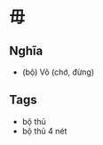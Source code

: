 # 毋

## Nghĩa
* (bộ) Vô (chớ, đừng)

## Tags
* bộ thủ
* bộ thủ 4 nét

<script>window.HANZI_FIELD='毋';</script>
